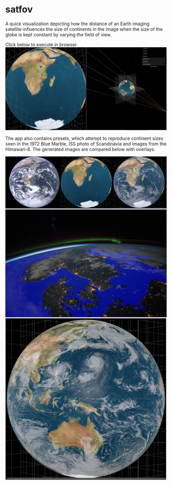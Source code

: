 # satfov
A quick visualization depicting how the distance of an Earth imaging satellite influences the size of continents in the image when the size of the globe is kept constant by varying the field of view. 

Click below to execute in browser.
[![Screenshot.](scrshot.png)](https://vsr83.github.io/satfov/)

The app also contains presets, which attempt to reproduce continent sizes seen in the 1972 Blue Marble, ISS photo of Scandinavia and images from the Himawari-8. The generated images are compared below with overlays.

[![Screenshot.](comparison_bluemarble.jpg)](https://www.nasa.gov/content/blue-marble-image-of-the-earth-from-apollo-17)
[![Screenshot.](comparison_scandinavia.jpg)](https://eol.jsc.nasa.gov/SearchPhotos/photo.pl?mission=ISS043&roll=E&frame=86375)
[![Screenshot.](comparison_himawari8.jpg)](https://en.wikipedia.org/wiki/Himawari_8#/media/File:Himawari_8_Full_Disk_Aug_21_2015_0210Z.jpg)

